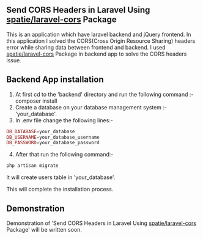 ## Send CORS Headers in Laravel Using <a href="https://github.com/spatie/laravel-cors">spatie/laravel-cors</a> Package 

This is an application which have laravel backend and jQuery frontend. In this application I solved the CORS(Cross Origin Resource Sharing) headers error while sharing data between frontend and backend. I used <a href="https://github.com/spatie/laravel-cors">spatie/laravel-cors</a> Package in backend app to solve the CORS headers issue.

## Backend App installation

1. At first cd to the 'backend' directory and run the following command :- 
<br>composer install 
2. Create a database on your database management system :- 'your_database'.
3. In .env file change the following lines:- 
```php
DB_DATABASE=your_database
DB_USERNAME=your_database_username
DB_PASSWORD=your_database_password
```
4. After that run the following command:-
```php
php artisan migrate
```
It will create users table in 'your_database'.

This will complete the installation process.

## Demonstration
Demonstration of 'Send CORS Headers in Laravel Using <a href="https://github.com/spatie/laravel-cors">spatie/laravel-cors</a> Package' will be written soon.